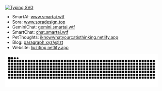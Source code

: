 [![Typing SVG](https://readme-typing-svg.demolab.com?font=Fira+Code&pause=1000&color=0E3140&center=%E9%94%99%E8%AF%AF%E7%9A%84&vCenter=%E9%94%99%E8%AF%AF%E7%9A%84&multiline=true&repeat=%E7%9C%9F%E7%9A%84&random=%E9%94%99%E8%AF%AF%E7%9A%84&width=435&height=70&lines=Hi+there+%F0%9F%91%8B+welcome%EF%BC%81;we+talking+in+Code+ok%3F)](https://git.io/typing-svg)

- SmartAI: <a href="https://www.smartai.wtf">www.smartai.wtf</a>
- Sora: <a href="https://www.soradesign.top">www.soradesign.top</a>
- GeminiChat: <a href="https://gemini.smartai.wtf">gemini.smartai.wtf</a>
- SmartChat: <a href="https://chat.smartai.wtf">chat.smartai.wtf</a>
- PetThoughts: <a href="https://iknowwhatyourcatisthinking.netlify.app">iknowwhatyourcatisthinking.netlify.app</a>
- Blog: <a href="https://paragraph.xyz/@lzt">paragraph.xyz/@lzt</a>
- Website: <a href="https://liuziting.netlify.app">liuziting.netlify.app</a>


![HuiDBK's github activity graph](https://raw.githubusercontent.com/liu-ziting/liu-ziting/output/github-contribution-grid-snake.svg)

